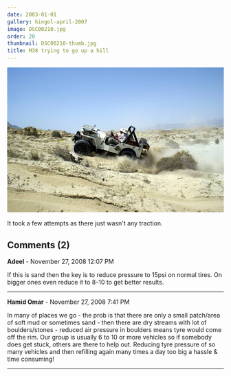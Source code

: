 ```yaml
---
date: 2003-01-01
gallery: hingol-april-2007
image: DSC00210.jpg
order: 20
thumbnail: DSC00210-thumb.jpg
title: M38 trying to go up a hill
---
```


![M38 trying to go up a hill](./DSC00210.jpg)

It took a few attempts as there just wasn't any traction.

<div id="comments">

## Comments (2)

**Adeel** - November 27, 2008 12:07 PM

If this is sand then the key is to reduce pressure to 15psi on normal tires. On bigger ones even reduce it to 8-10 to get better results.

---

**Hamid Omar** - November 27, 2008  7:41 PM

In many of places we go - the prob is that there are only a small patch/area of soft mud or sometimes sand - then there are dry streams with lot of boulders/stones - reduced air pressure in boulders means tyre would come off the rim. Our group is usually 6 to 10 or more vehicles so if somebody does get stuck, others are there to help out. Reducing tyre pressure of so many vehicles and then refilling again many times a day too big a hassle & time consuming!

---

</div>